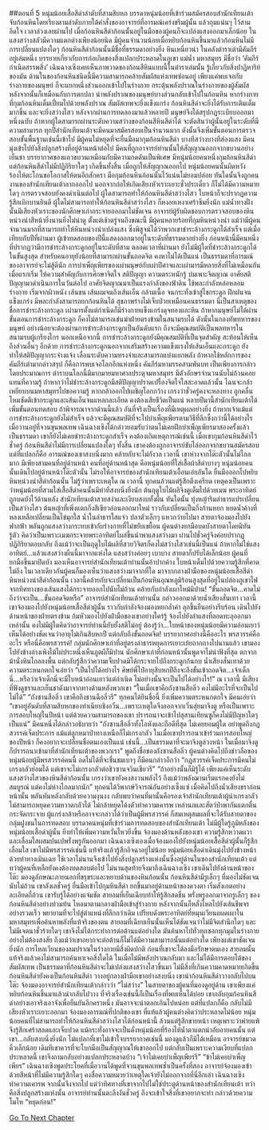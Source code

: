 ##ตอนที่ 5 หนุ่มน้อยเสื้อสีดำลำดับที่สามสิบหก
บรรดาหนุ่มน้อยที่เข้าร่วมสมัครสอบสำนักเทียนเต้า จับก้อนหินโดยเรียงตามลำดับภายใต้คำสั่งของอาจารย์ที่อารมณ์เคร่งขรึมผู้นั้น แล้วกุมแน่นๆ ไว้สามอึดใจ เวลาล่วงเลยผ่านไป เมื่อก้อนหินสีดำก้อนนั้นอยู่ในมือของผู้คนก็จะเปล่งแสงออกมาเล็กน้อย ในแสงสว่างสลัวมีความแตกต่างเพียงน้อยนิด มีผู้คนจำนวนน้อยเมื่อหยิบก้อนหินขึ้นมาแล้วก้อนหินไม่มีการเปลี่ยนแปลงใดๆ
ก้อนหินสีดำก้อนนั้นมีชื่อที่ธรรมดาอย่างยิ่ง
หินเหนี่ยวนำ
ในคลังตำราเต๋ามีคัมภีร์อยู่เล่มหนึ่ง บรรยายเกี่ยวกับการก่อเกิดของสิ่งแปลกประหลาดในภูเขา แม่น้ำ มหาสมุทร มีชื่อว่า ‘คัมภีร์กำเนิดสรรพสิ่ง’ เฉินฉางเซิงเคยเห็นภาพวาดของก้อนสีหินแบบนี้ในตำราเล่มนั้น รู้เกี่ยวกับสิ่งปาฏิหาริย์ของมัน ด้านในของก้อนหินชนิดนี้มีความสามารถคล้ายสัมผัสแห่งเทพซ่อนอยู่ เพียงแค่พบเจอกับร่างกายของมนุษย์ ก็จะแยกหนึ่งส่วนออกเข้าไปในร่างกาย กระตุ้นพลังปราณในร่างกายของผู้สัมผัส หลังจากนั้นก็เหมือนกับการตกปลา นำพลังปราณของมนุษย์บางส่วนกลับเข้าไปในก้อนหิน หากร่างกายที่กุมก้อนหินเต็มเปี่ยมไปด้วยพลังปราณ สัมผัสเทพจะยิ่งแข็งแกร่ง ก้อนหินสีดำจะยิ่งได้รับการเติมเต็มมากขึ้น และจะยิ่งสว่างไสว หลังจากผ่านการทดลองมาแล้วหลายปี มนุษย์จึงได้สรุปกฎระเบียบออกมาหนึ่งฉบับ ถ้าหากผู้ใดสามารถผ่านระดับความสว่างของก้อนสีหินสีดำได้ จะตัดสินว่าผู้นั้นอยู่ในระดับที่มีความสามารถ
ทุกปีสำนักเทียนเต้าจะมีคนมาสมัครสอบเป็นจำนวนมาก ดังนั้นจึงเพิ่มขั้นตอนการตรวจสอบขั้นพื้นฐานเช่นนี้เข้าไป มีผู้คนไม่หยุดที่จะยื่นมือมากุมก้อนหินสีดำ บางทีสว่างบางทีส่องแสง มีคนมุ่งเข้าไปยังสิ่งปลูกสร้างที่อยู่ด้านหน้าต่อไป มีคนที่ถูกอาจารย์ท่านนั้นให้สัญญาณออกจากขบวนอย่างเย็นชา บรรยากาศของแถวขบวนเหมือนกับมีความกดดันเป็นพิเศษ
มีหนุ่มน้อยคนหนึ่งกุมก้อนหินสีดำ แต่ก้อนหินสีดำไม่มีปฏิกิริยาใดๆ เกิดขึ้นทั้งสิ้น เมื่อถูกให้สัญญาณออกไป หนุ่มน้อยคนนั้นผิดหวัง ร้องไห้ตะโกนขอโอกาสให้ตนอีกสักครา มือกุมก้อนหินก้อนนั้นไว้แน่นไม่ยอมปล่อย ทันใดนั้นจึงถูกคนงานของสำนักเทียนเต้าลากออกไป นอกจากก่อให้เกิดเสียงหัวเราะเยาะชั่วประเดี๋ยว ก็ไม่ได้มีความหมายใดๆ
การตรวจสอบยังคงดำเนินต่อไป ผู้ใดสามารถทำให้ก้อนหินสีดำสว่างไสว ใบหน้าก็จะปรากฏความรู้สึกเบิกบานยินดี ผู้ใดไม่สามารถทำให้ก้อนหินสีดำสว่างไสว ก็หงอยเหงาเศร้าซึมยิ่งนัก
แม่น้ำทางฝั่งนั้นมีเสียงหัวเราะของนักศึกษาเก่ากระจายออกมาไม่ชัดเจน อาจารย์ผู้รับผิดชอบการตรวจสอบของหินหน่วงนำสีหน้ายิ่งนานยิ่งไม่น่าดู ตั้งแต่เช้าตรู่จนถึงขณะนี้ มีผู้คนหลายร้อยที่กุมหินหน่วงนำ แม้ว่ามีผู้คนจำนวนมากที่สามารถทำให้หินหน่วงนำเปล่งแสง ซึ่งพิสูจน์ได้ว่าพวกเขาชำระล้างกระดูกได้สำเร็จ แต่เมื่อเทียบกับปีที่ผ่านมา ผู้เข้าทดสอบของปีนี้แสดงออกมาอยู่ในระดับที่ธรรมดาอย่างยิ่ง ก่อนหน้านี้มีคนหนึ่งที่ปรากฏว่ามีการชำระล้างกระดูกอยู่ในระดับที่สาม ตลอดเวลาที่ผ่านมา ยังไม่มีผู้ใดที่ชำระล้างกระดูกได้ในขั้นสูงสุด สำหรับคนอายุยังน้อยที่สามารถผ่านขั้นถอดจิต คงหาไม่ได้เป็นแน่ เป็นธรรมดาที่อารมณ์ของอาจารย์จะไม่สู้ดีนัก
การบำเพ็ญเพียรของเผ่ามนุษย์กับเผ่าปีศาจและเผ่ามารมีหลายสิ่งที่ไม่เหมือนกัน เมื่อแรกเริ่ม ให้ความสำคัญกับการศึกษาจิตใจ สติปัญญา ความตระหนักรู้ บ่มเพาะจิตญาณ อาศัยสติปัญญามาดำเนินการในวันต่อไป อาศัยจิตญาณมาเป็นแรงกำลังของฟ้าดิน ใช้พละกำลังหล่อหลอมร่างกาย เริ่มจากผิวหนัง เส้นขน เส้นผมจนถึงเส้นเอ็น กล้ามเนื้อ จนกระทั่งเข้าสู่ไขกระดูก ฝึกฝนจนแข็งแกร่ง มีพละกำลังสามารถยกก้อนหินได้ สุขภาพร่างไม่เจ็บป่วยเหมือนคนธรรมดา นี่เป็นสาเหตุของชื่อการชำระล้างกระดูก
เผ่ามารตั้งแต่กำเนิดก็มีร่างกายแข็งแกร่งดุจทองและหิน ถ้าหากมนุษย์ไม่ได้ผ่านขั้นตอนการชำระล้างกระดูก ก็คงไม่สามารถเข่นฆ่าฝ่ายตรงข้ามในสนามรบได้ ดังนั้นในกองทัพทหารของมนุษย์ อย่างน้อยจะต้องผ่านการชำระล้างกระดูกเป็นอันดับแรก ถึงจะมีคุณสมบัติเป็นพลทหารในสนามรบผู้เกรียงไกร นอกเหนือจากนี้ การชำระล้างกระดูกยังมีคุณสมบัติที่เป็นจุดสำคัญ สะท้อนให้เห็นถึงส่วนอื่นๆ อีกด้วย การชำระล้างกระดูกนอกจากเสริมสร้างความแข็งแรงให้เส้นเอ็นและกระดูก ยังทำให้สติปัญญากระจ่างแจ้ง เลื่อนระดับความทรงจำและสามารถแบ่งแยกพลัง ถ้าหากใช้หลักการของคัมภีร์เต๋ามากล่าวสรุป ก็คือการพบเจอโลกอีกแห่งหนึ่ง
คัมภีร์มหามรรคสามพันบท เป็นเพียงการกล่าวโดยประมาณการ ตำราบนโลกนี้มีมากมายมหาศาลประดุจมหาสมุทร มีตัวอักษรจำนวนนับไม่ถ้วนคอยแทนที่ความรู้ ถ้าหากว่าไม่ชำระล้างกระดูกมีสติปัญญาปราดเปรื่องจิตใจใสสะอาดแล้วนั้น ไฉนจะกล้าเหยียบบนมหาสมุทรไปขอความรู้ หากกล้าออกไปเผชิญโลกกว้าง เกรงว่าชั่วครู่คงจะหลงทาง ถูกคลื่นโหมซัดตีเข้ากระดูกและเส้นเอ็นจนแหลกละเอียด คงต้องเสียชีวิตเป็นแน่ หลายปีมานี้สำนักเทียนเต้าได้เพิ่มขั้นตอนทดสอบ ถ้าพิจารณาจากด้านนี้แล้ว อันที่จริงเป็นเรื่องที่มีเหตุผลอย่างยิ่ง ถ้าหากเจ้าแม้แต่การชำระล้างกระดูกยังไม่สำเร็จ แล้วจะมีคุณสมบัติที่จะไปบำเพ็ญเพียรตามวิธีที่ลึกซึ้งกว่านี้ได้อย่างไร
เมื่อวานอยู่ที่จวนขุนพลเทพ เฉินฉางเซิงได้กล่าวยอมรับว่าตนไม่เคยฝึกบำเพ็ญเพียรมาสองครั้งแล้ว เป็นธรรมดา เขาก็ยังไม่เคยชำระล้างกระดูกสำเร็จ คงต้องเกิดเหตุการณ์เช่นนี้ เมื่อเขากุมก้อนหินสีดำไว้ชั่วครู่ ก้อนหินสีดำไม่มีการเปลี่ยนแปลงใดๆ ทั้งสิ้น เขาคงต้องถูกอาจารย์ขับไล่ออกจากขบวนสมัครสอบ แต่ที่แปลกก็คือ อารมณ์ของเขาสงบนิ่งมาก คล้ายกับจะไม่กังวล
เวลานี้ เขาห่างจากโต๊ะตัวนั้นไม่ไกลมาก มีเพียงสามคนที่อยู่ด้านหน้า คนที่อยู่ด้านหน้าสุด คือหนุ่มน้อยที่ใส่เสื้อผ้าสีดำบางๆ หนุ่มน้อยคนนั้นเดินไปอยู่ด้านหน้าโต๊ะตัวนั้น ไม่รอให้อาจารย์ของสำนักเทียนเต้าเอื้อนเอ่ยอันใด ยื่นมือออกไปหยิบหินหน่วงนำสีดำก้อนนั้น ไม่รู้ว่าเพราะเหตุใด ณ เวลานี้ ทุกคนล้วนแต่รู้สึกตึงเครียด
เหตุคงเป็นเพราะว่าหนุ่มน้อยที่สวมใส่เสื้อสีดำคนนั้นมีท่าทีสงบนิ่งยิ่งนัก
ต้นฤดูใบไม้ผลิจิงตูเต็มไปด้วยเมฆ พระอาทิตย์ถูกบดบังไว้ด้านหลัง สำนักเทียนเต้าสวยสง่าและเงียบสงบทั้งผืน ทันใดนั้น ทุ่งหญ้าริมลำธารแปรเปลี่ยนเป็นสว่างไสว ต้นหญ้าที่เพิ่งแตกกิ่งสีเขียวอ่อนออกมาใหม่ ราวกับเปลี่ยนเป็นกิ่งก้านหยก หยดน้ำค้างที่หลงเหลือเปลี่ยนเป็นไข่มุกใส น้ำในลำธารใสแจ๋ว ปลาตัวเล็กๆ แหวกว่ายไปมา สายตาจ้องมองไปยังฟากฟ้า พลันถูกแสงสว่างกระทบเข้ากับร่างกายที่ไม่ขยับเขยื้อน
ผู้คนต่างยกมือบดบังสายตาโดยมิทันรู้ตัว คิดว่าเป็นเพราะเมฆกระจายพระอาทิตย์โผล่ขึ้นนำพาแสงสว่างมา ผ่านไปชั่วครู่จึงค่อยปรากฏปฏิกิริยาตอบกลับ ถึงแม้ว่าจะเป็นฤดูใบไม้ผลิที่สวยวิจิตรก็คงไม่สว่างไสวเช่นนี้เป็นแน่ ถ้าหากไม่ใช่แสงอาทิตย์...แล้วแสงสว่างผืนนี้มาจากแห่งใด
แสงสว่างค่อยๆ เบาบาง สายตาก็ปรับได้เล็กน้อย ผู้คนที่ยกมือขึ้นมาปิดบัง มองเห็นอาจารย์สำนักเทียนเต้าท่านนั้นอ้าปากค้าง ใบหน้าเต็มไปด้วยความรู้สึกที่คาดไม่ถึง ในเวลาเดียวกันผู้คนก็มองเห็นว่าแสงสว่างมาจากที่ใด มาจากกลางฝ่ามือของหนุ่มน้อยเสื้อสีดำ หินหน่วงนำสีดำก้อนนั้น เวลานี้คล้ายกับจะเปลี่ยนเป็นก้อนหินอุณหภูมิร้อนสูงสุดที่อยู่ในปล่องภูเขาไฟ จากทิศทางของเส้นแสงได้กระจายออกไปนับไม่ถ้วน คล้ายกับกำลังเผาไหม้มิปาน!
“ขั้นถอดจิต...คาดไม่ถึงว่าจะเป็น...ขั้นถอดจิตหรือ”
อาจารย์สำนักเทียนเต้าท่านนั้น กล่าวออกมาด้วยน้ำเสียงสั่นเทา เวลานี้เขาจ้องมองไปยังหนุ่มน้อยเสื้อสีดำผู้นั้น ราวกับกำลังจ้องมองหยกล้ำค่า ลุกขึ้นยืนอย่างรีบร้อน เดินไปยังด้านหน้าของฝ่ายตรงข้าม ก้มหัวมองไปยังฝ่ามือของเขาอย่างใคร่รู้ จ้องไปยังลำแสงที่ลอดทะลุออกมาเหล่านั้น คงไม่มีผู้ใดคิดว่าอาจารย์ท่านนี้ยับยั้งสติไม่อยู่ ต้องรู้ว่า...ใบหน้าของหนุ่มน้อยมีความอ่อนเยาว์ เห็นได้อย่างชัดเจนว่าอายุไม่เกินสิบหกปี แต่กลับถึงขั้นถอดจิต!
บรรยากาศอย่างนี้คืออะไร พรสวรรค์คืออะไร หรือนี่คือพรสวรรค์! กลุ่มนักศึกษาเก่าที่อยู่ตรงลำธารหยุดการเยาะเย้ยถากถางไปนานแล้ว เขามองไปยังข้างล่างเพิงไม้ไผ่ประหนึ่งเห็นภูตผีก็มิปาน นักศึกษาเก่าที่ก่อนหน้านั้นพูดจาไม่น่าฟังที่สุด ตกจากม้านั่งหินไถลลงพื้น แต่กลับรู้สึกว่าความเจ็บปวดมิได้กระจายไปถึงกระดูกก้นกบ น้ำเสียงสั่นเทาด้วยความตระหนกตกใจเอ่ยว่า “เป็นไปได้อย่างไร ศิษย์พี่ไป๋อายุสิบหกปีถึงจะถึงขั้นเข้าถอดจิต...เจ้าเด็กนี่...หรือว่าเจ้าเด็กนี่จะมีใบหน้าอ่อนเยาว์แต่กำเนิด ไม่อย่างนั้นจะเป็นไปได้อย่างไร!”
ณ เวลานี้ มีเสียงที่ฟังดูชราและเย็นชาดังมาจากทางด้านหลังพวกเขา
“ในเมื่อเขาคือถังซานสือลิ่ว คงไม่มีอะไรที่จะเป็นไปไม่ได้”
“ถังซานสือลิ่ว เขาคือถึงชานฉือลิ่วรึ” ทุกคนได้ยินชื่อนี้ ยิ่งเพิ่มความตระหนกตกใจ มีคนเอ่ยว่า “เขาอยู่อันดับที่สามสิบหกของทำเนียบชิงอวิ๋น...เพราะเหตุใดจึงออกจากเวิ่นสุ่ยมาจิงตู หรือเป็นเพราะการสอบใหญ่ในปีหน้า แต่ด้วยความสามารถของเขา ปรารถนาจะเข้าไปสุสานเทียนซูก็คงไม่มีปัญหาใดๆ เป็นแน่”
มีคนหนึ่งได้กล่าวอธิบายว่า “ถังซานสือลิ่วทั้งโอหังและถือดีที่สุด ไม่เคยยอมผู้ใด อย่าพูดถึงกฎสวรรค์เจ็ดประการ แม้แต่ลูกหมาป่าทางเหนือก็ไม่เกรงกลัว ในเมื่อเขาปรารถนาเข้าร่วมการสอบใหญ่ของปีหน้า ก็คงอยากจะเปลี่ยนชื่อตนเองเป็นแน่ เช่นนี้...เป็นธรรมดาที่จะมาจิงตูล่วงหน้า ในเมื่อมาจิงตู ก็ปรารถนาเข้ามาที่สำนักเทียนเต้าของพวกเรา”
พูดถึงชื่อของถังซานสือลิ่ว ผู้คนต่างคิดไปถึงข่าวลือของหนุ่มน้อยผู้มีพรสวรรค์คนนี้ อดไม่ได้ที่จะชื่นชมเบาๆ ก็มีคนกล่าวอีกว่า “กฎสวรรค์เจ็ดประการมีคนไม่เกรงกลัวย่อมได้ แต่เขาจะไม่เกรงกลัวต่อชิวซานจวินเชียวรึ”
“ถ้าอย่างนั้นก็มิรู้ได้ เพียงแค่เห็นระดับแสงสว่างไสวของหินสีดำก้อนนั้น เกรงว่าเขายังคงสงวนพลังไว้ ถึงแม้ว่าพลังฌานเริ่มแรกคงยังไม่สมบูรณ์ แต่คงไม่ห่างไกลมากนัก”
ทุกคนได้วิพากษ์วิจารณ์กันอย่างเซ็งแซ่ เมื่อคิดไปถึงน้ำเสียงชราก่อนหน้านั้น พลันหันหลังกลับด้วยความงุนงง กลับพบว่าคนที่มานั้นคือรองเจ้าสำนักเทียนเต้าผู้น่าเกรงกลัว ไม่สามารถหยุดความหวาดกลัวได้ ไม่กล้าหยุดโค้งตัวทำความเคารพ เหล่านกและสัตว์ป่าพากันแตกตื่นกระจัดกระจาย
ผู้แกร่งกล้าหรืออาจจะกล่าวได้ว่าเป็นผู้มีพรสวรรค์ ก็สมเหตุสมผลที่จะได้รับสายตาของกลุ่มฝูงชนในการทดสอบ บรรดาคนหนุ่มที่เข้าร่วมการทดสอบของสำนักเทียนเต้า ไม่มีผู้ใดรู้ภูมิหลังของหนุ่มน้อยเสื้อดำผู้นั้น ยิ่งทำให้เพิ่มความหวั่นไหวยิ่งขึ้น จ้องมองด้านหลังของเขา ความรู้สึกหวาดผวาและเลื่อมใสผสมปนเปพรั่งพรูกันออกมา เฉินฉางเซิงเองเมื่อจ้องมองไปยังหนุ่มน้อยเสื้อสีดำผู้นั้นก็รู้สึกเลื่อมใส เขาไม่มีพรสวรรค์เช่นนี้ แท้จริงแล้วรู้สึกอิจฉาอยู่ไม่น้อย
หนุ่มน้อยเสื้อดำเดินมุ่งไปยังข้างหน้าด้วยท่าทางเมินเฉย ใช้เวลาไม่นานจึงเข้าไปยังสิ่งปลูกสร้างแห่งนั้นซึ่งอยู่ด้านในของสำนักเทียนเต้า แต่ทว่าผู้คนที่เหลือยังคงต้องทดสอบต่อไป ไม่นานสุดท้ายจึงมาถึงเฉินฉางเซิง เขาเดินไปยังด้านหน้าของโต๊ะ มองดูลักษณะภายนอกที่ขรุขระและหยาบด้านของหินก้อนนั้น ก้อนหินสีดำมีรูเล็กๆ ที่มองไม่ชัดเจนนับไม่ถ้วน เขาลังเลชั่วครู่ ยื่นมือเข้าไปกุมหินสีดำ ยกขึ้นมาอยู่ด้านหน้าของดวงตา เริ่มสังเกตอย่างละเอียดถี่ถ้วน
เขารับรู้ได้อย่างแจ่มชัด สายลมที่เย็นเฉียบทำให้รู้สึกสดชื่น พรั่งพรูออกมาจากรูเล็กๆ ของก้อนหินสีดำอย่างท่วมท้น ไหลมาตามกลางฝ่ามือเข้าสู่ร่างกาย หลังจากนั้นก็หลั่งไหลไปยังเส้นชีพจรอย่างรวดเร็ว พยายามที่จะไปสู่ตำแหน่งที่ลึกกว่าเดิม เปรียบดังพระอาทิตย์ที่หมุนเวียนแผดเผาในมหาสมุทรเพื่อค้นหาพลังที่แท้จริงของตน สายลมที่เฉียบเย็นนั้นเห็นได้ชัดเจนว่าไม่มีจิตสำนึกใดๆ และไม่มีเจตนาชั่วร้ายใดๆ เขาจึงไม่ได้กระทำการต่อต้านแต่อย่างใด มันค้นหาไปทั่วทุกซอกทุกมุมในร่างกาย อย่างไม่ต้องสงสัย ถึงแม้ว่าเขาอยากจะต่อต้านก็ไม่ได้มีความสามารถนั้นแต่อย่างใด เพียงแต่เขาชัดเจนยิ่งนัก การไหลเวียนของลมปราณในร่างกายมีสิ่งผิดปกติ ก่อนที่เขาจะได้ลงมือรักษาตนเอง สายลมนั้นแท้จริงแล้วคงไม่สามารถค้นหาเจอสิ่งใดได้ ในเมื่อไม่มีพลังปราณกลับมา และไม่ได้มีการตอบโต้ของสัมผัสเทพ เป็นธรรมดาที่ก้อนหินสีดำจะไม่เปล่งแสงสว่างไสวขึ้นมา
ไม่มีสิ่งที่เกินความคาดหมายเกิดขึ้น ก้อนหินสีดำยังคงเป็นก้อนหินสีดำ วางอยู่กลางฝ่ามือเขาอย่างสงบนิ่ง
เขานำก้อนหินสีดำวางกลับไปบนโต๊ะ จ้องมองอาจารย์สำนักเทียนเต้ากล่าวว่า “ไม่สว่าง”
ในสายตาของผู้คนที่มองดูอยู่ด้าน เขาเพียงแค่หยิบก้อนหินขึ้นมาแล้วนำกลับไปวาง ที่จริงเรื่องเช่นนี้ก็เป็นเรื่องที่พบเห็นได้บ่อย เขากลับกุมก้อนหินสีดำอย่างเอาจริงเอาจังเพื่อยืนยันอีกคราหนึ่ง มันอาจจะน่าตลกเกินไปหน่อย แต่ที่แปลกก็คือ กลับไม่มีเสียงหัวเราะเยาะออกมา จ้องมองอารมณ์ที่ปกติของเขา ที่แท้แล้วผู้คนต่างคิดว่าประหลาดไม่น้อย หนุ่มน้อยคนที่ไม่สามารถทำให้ก้อนหินสีดำสว่างไสวได้ก่อนหน้านี้ ล้วนแต่รู้สึกขายหน้า เหตุเพราะว่าพ่ายแพ้จึงรู้สึกเศร้าสลดและเจ็บปวด แม้กระทั่งอาจจะเป็นดั่งหนุ่มน้อยที่ร้องไห้น้ำตาแตกน่าอับอายคนนั้น แต่เขา...กลับสงบนิ่งยิ่งนัก
ไม่แปลกที่เขาไม่เข้าใจบรรยากาศเช่นนี้ มองดูแล้วก็มิได้เหมือน
อาจารย์ขมวดคิ้วเล็กน้อย เดิมทีเขาควรที่จะโบกมือเป็นสัญญาณให้เขาออกไป แต่กลับเป็นเพราะความเงียบที่แปลกประหลาดนี้ เขาจึงถามกลับอย่างแปลกประหลาดบ้าง “เจ้าไม่เคยบำเพ็ญเพียรรึ”
“ข้าไม่เคยบำเพ็ญเพียร”
เฉินฉางเซิงพูดประโยคที่เมื่อวานได้พูดที่จวนขุนพลเทพซ้ำเป็นครั้งที่สอง
อาจารย์จ้องมองเข้าด้วยสีหน้าที่ไม่มีความรู้สึกใดๆ คงสื่อความหมายว่าเหตุใดเจ้ายังไม่ออกจากที่นี่อีกเล่า
เฉินฉางเซิงทำความเคารพ จากนั้นจึงจากไป
แต่ว่าทิศทางที่เขาจากไปไม่ใช่ประตูด้านหน้าของสำนักเทียนเต้า ทว่าคือสิ่งปลูกสร้างแห่งนั้น
อาจารย์ท่านนั้นตะลึงงันชั่วครู่ ถึงจะเข้าใจสิ่งที่เขาอยากจะทำ กล่าวด้วยความโมโห “หยุดก่อน!”




[Go To Next Chapter]( ./7.md)